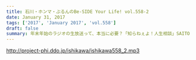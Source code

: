 ```yaml
---
title: 石川・ホンマ・ぶるんのBe-SIDE Your Life! vol.558-2
date: January 31, 2017
tags: ['2017', 'January 2017', 'vol.558']
draft: false
summary: 年末年始のラジオの生放送って、本当に必要？「知らねぇよ！人生相談」SAITO
---
```


http://project-phi.ddo.jp/ishikawa/ishikawa558_2.mp3